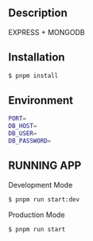 ## Description
  EXPRESS + MONGODB


## Installation

```bash
$ pnpm install
```

## Environment

```bash
PORT=
DB_HOST=
DB_USER=
DB_PASSWORD=
```

## RUNNING APP

Development Mode
```bash
$ pnpm run start:dev

```

Production Mode
```bash
$ pnpm run start

```